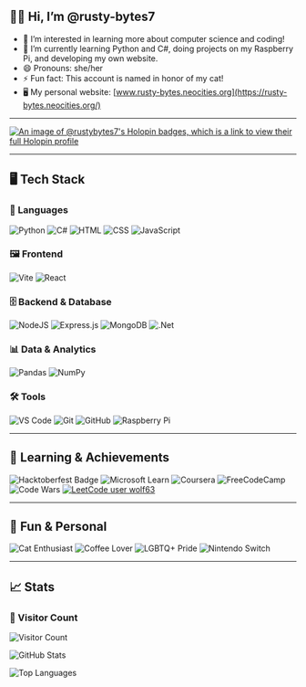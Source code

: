## 👋🏻 Hi, I’m @rusty-bytes7

- 👀 I’m interested in learning more about computer science and coding!
- 🌱 I’m currently learning Python and C#, doing projects on my Raspberry Pi, and developing my own website.
- 😄 Pronouns: she/her
- ⚡ Fun fact: This account is named in honor of my cat!
- 🖥️ My personal website: [www.rusty-bytes.neocities.org](https://rusty-bytes.neocities.org/)

---

[![An image of @rustybytes7's Holopin badges, which is a link to view their full Holopin profile](https://holopin.me/rustybytes7)](https://holopin.io/@rustybytes7)

---

## 🖥️ Tech Stack

### 📝 Languages
![Python](https://img.shields.io/badge/Python-orange?style=flat-square&logo=python)
![C#](https://img.shields.io/badge/c%23-%23239120.svg?style=for-the-badge&logo=csharp&logoColor=white)
![HTML](https://img.shields.io/badge/HTML-5-blue?style=flat-square&logo=html5)
![CSS](https://img.shields.io/badge/CSS-3-magenta?style=flat-square&logo=css3)
![JavaScript](https://img.shields.io/badge/JavaScript-ES6-purple?style=flat-square&logo=javascript)

### 🖼️ Frontend
![Vite](https://img.shields.io/badge/vite-%23646CFF.svg?style=for-the-badge&logo=vite&logoColor=white)
![React](https://img.shields.io/badge/react-%2320232a.svg?style=for-the-badge&logo=react&logoColor=%2361DAFB)

### 🗄️ Backend & Database
![NodeJS](https://img.shields.io/badge/node.js-6DA55F?style=for-the-badge&logo=node.js&logoColor=white)
![Express.js](https://img.shields.io/badge/express.js-%23404d59.svg?style=for-the-badge&logo=express&logoColor=%2361DAFB)
![MongoDB](https://img.shields.io/badge/MongoDB-%234ea94b.svg?style=for-the-badge&logo=mongodb&logoColor=white)
![.Net](https://img.shields.io/badge/.NET-5C2D91?style=for-the-badge&logo=.net&logoColor=white)

### 📊 Data & Analytics
![Pandas](https://img.shields.io/badge/Pandas-1.3.3-yellow?style=flat-square&logo=pandas)
![NumPy](https://img.shields.io/badge/NumPy-1.21.2-green?style=flat-square&logo=numpy)

### 🛠️ Tools
![VS Code](https://img.shields.io/badge/VS%20Code-Editor-red?style=flat-square&logo=visual-studio-code)
![Git](https://img.shields.io/badge/Git-VersionControl-orange?style=flat-square&logo=git)
![GitHub](https://img.shields.io/badge/GitHub-Repo-yellow?style=flat-square&logo=github)
![Raspberry Pi](https://img.shields.io/badge/-Raspberry_Pi-C51A4A?style=for-the-badge&logo=Raspberry-Pi)

---

## 🌱 Learning & Achievements

![Hacktoberfest Badge](https://img.shields.io/badge/Hacktoberfest-2024-red?style=flat-square&logo=hacktoberfest)
![Microsoft Learn](https://img.shields.io/badge/Microsoft_Learn-258ffa?style=for-the-badge&logo=microsoft&logoColor=white)
![Coursera](https://img.shields.io/badge/Coursera-%230056D2.svg?style=for-the-badge&logo=Coursera&logoColor=white)
![FreeCodeCamp](https://img.shields.io/badge/Freecodecamp-%23123.svg?&style=for-the-badge&logo=freecodecamp&logoColor=green)
![Code Wars](https://www.codewars.com/users/rusty63/badges/micro)
[![LeetCode user wolf63](https://img.shields.io/badge/dynamic/json?style=plastic&labelColor=black&color=%23C44DFF&label=Solved&query=solvedOverTotal&url=https%3A%2F%2Fleetcode-badge.vercel.app%2Fapi%2Fuser%2Fwolf63)](https://leetcode.com/wolf63/)

---

## 🎉 Fun & Personal

![Cat Enthusiast](https://img.shields.io/badge/Cat-Enthusiast-green?style=flat-square&logo=cat)
![Coffee Lover](https://img.shields.io/badge/Coffee-Lover-brown?style=flat-square&logo=coffee)
![LGBTQ+ Pride ](https://img.shields.io/badge/LGBTQ+-Pride-purple?style=flat-square&logo=lgbtq)
![Nintendo Switch](https://img.shields.io/badge/Switch-E60012?style=for-the-badge&logo=nintendo-switch&logoColor=white)

---

## 📈 Stats

### 👀 Visitor Count
![Visitor Count](https://komarev.com/ghpvc/?username=rusty-bytes7&color=9932CC)

![GitHub Stats](https://github-readme-stats.vercel.app/api?username=rusty-bytes7&theme=midnight-purple&show_icons=true&hide_border=true&count_private=true&hide_rank=true)

![Top Languages](https://github-readme-stats.vercel.app/api/top-langs/?username=rusty-bytes7&theme=midnight-purple&show_icons=true&hide_border=true&layout=compact)

<!---
rusty-bytes7/rusty-bytes7 is a ✨ special ✨ repository because its `README.md` (this file) appears on your GitHub profile.
You can click the Preview link to take a look at your changes.
-->
